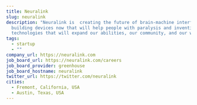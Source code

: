```yaml
---
title: Neuralink
slug: neuralink
description: "Neuralink is  creating the future of brain-machine interfaces:
  building devices now that will help people with paralysis and inventing new
  technologies that will expand our abilities, our community, and our world"
tags:
  - startup
  - ""
company_url: https://neuralink.com
job_board_url: https://neuralink.com/careers
job_board_provider: greenhouse
job_board_hostname: neuralink
twitter_url: https://twitter.com/neuralink
cities:
  - Fremont, California, USA
  - Austin, Texas, USA
---
```

